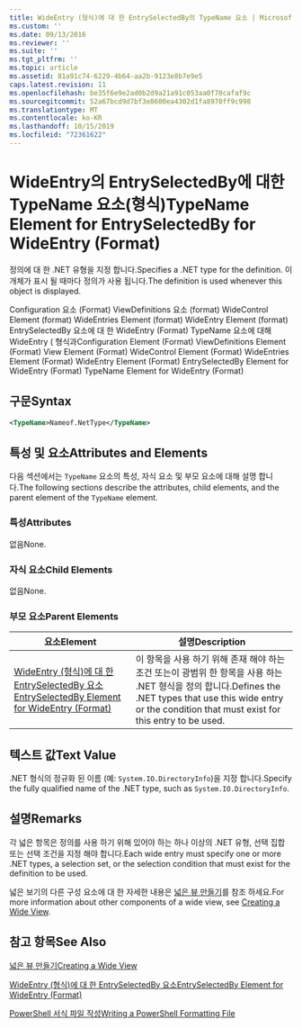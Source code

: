 ```yaml
---
title: WideEntry (형식)에 대 한 EntrySelectedBy의 TypeName 요소 | Microsoft Docs
ms.custom: ''
ms.date: 09/13/2016
ms.reviewer: ''
ms.suite: ''
ms.tgt_pltfrm: ''
ms.topic: article
ms.assetid: 81a91c74-6229-4b64-aa2b-9123e8b7e9e5
caps.latest.revision: 11
ms.openlocfilehash: be35f6e9e2ad0b2d9a21a91c053aa0f70cafaf9c
ms.sourcegitcommit: 52a67bcd9d7bf3e8600ea4302d1fa8970ff9c998
ms.translationtype: MT
ms.contentlocale: ko-KR
ms.lasthandoff: 10/15/2019
ms.locfileid: "72361622"
---
```

# <a name="typename-element-for-entryselectedby-for-wideentry-format"></a><span data-ttu-id="ecd9f-102">WideEntry의 EntrySelectedBy에 대한 TypeName 요소(형식)</span><span class="sxs-lookup"><span data-stu-id="ecd9f-102">TypeName Element for EntrySelectedBy for WideEntry (Format)</span></span>

<span data-ttu-id="ecd9f-103">정의에 대 한 .NET 유형을 지정 합니다.</span><span class="sxs-lookup"><span data-stu-id="ecd9f-103">Specifies a .NET type for the definition.</span></span> <span data-ttu-id="ecd9f-104">이 개체가 표시 될 때마다 정의가 사용 됩니다.</span><span class="sxs-lookup"><span data-stu-id="ecd9f-104">The definition is used whenever this object is displayed.</span></span>

<span data-ttu-id="ecd9f-105">Configuration 요소 (Format) ViewDefinitions 요소 (format) WideControl Element (format) WideEntries Element (format) WideEntry Element (format) EntrySelectedBy 요소에 대 한 WideEntry (Format) TypeName 요소에 대해 WideEntry ( 형식과</span><span class="sxs-lookup"><span data-stu-id="ecd9f-105">Configuration Element (Format) ViewDefinitions Element (Format) View Element (Format) WideControl Element (Format) WideEntries Element (Format) WideEntry Element (Format) EntrySelectedBy Element for WideEntry (Format) TypeName Element for WideEntry (Format)</span></span>

## <a name="syntax"></a><span data-ttu-id="ecd9f-106">구문</span><span class="sxs-lookup"><span data-stu-id="ecd9f-106">Syntax</span></span>

```xml
<TypeName>Nameof.NetType</TypeName>
```

## <a name="attributes-and-elements"></a><span data-ttu-id="ecd9f-107">특성 및 요소</span><span class="sxs-lookup"><span data-stu-id="ecd9f-107">Attributes and Elements</span></span>

<span data-ttu-id="ecd9f-108">다음 섹션에서는 `TypeName` 요소의 특성, 자식 요소 및 부모 요소에 대해 설명 합니다.</span><span class="sxs-lookup"><span data-stu-id="ecd9f-108">The following sections describe the attributes, child elements, and the parent element of the `TypeName` element.</span></span>

### <a name="attributes"></a><span data-ttu-id="ecd9f-109">특성</span><span class="sxs-lookup"><span data-stu-id="ecd9f-109">Attributes</span></span>

<span data-ttu-id="ecd9f-110">없음</span><span class="sxs-lookup"><span data-stu-id="ecd9f-110">None.</span></span>

### <a name="child-elements"></a><span data-ttu-id="ecd9f-111">자식 요소</span><span class="sxs-lookup"><span data-stu-id="ecd9f-111">Child Elements</span></span>

<span data-ttu-id="ecd9f-112">없음</span><span class="sxs-lookup"><span data-stu-id="ecd9f-112">None.</span></span>

### <a name="parent-elements"></a><span data-ttu-id="ecd9f-113">부모 요소</span><span class="sxs-lookup"><span data-stu-id="ecd9f-113">Parent Elements</span></span>

|<span data-ttu-id="ecd9f-114">요소</span><span class="sxs-lookup"><span data-stu-id="ecd9f-114">Element</span></span>|<span data-ttu-id="ecd9f-115">설명</span><span class="sxs-lookup"><span data-stu-id="ecd9f-115">Description</span></span>|
|-------------|-----------------|
|[<span data-ttu-id="ecd9f-116">WideEntry (형식)에 대 한 EntrySelectedBy 요소</span><span class="sxs-lookup"><span data-stu-id="ecd9f-116">EntrySelectedBy Element for WideEntry (Format)</span></span>](./entryselectedby-element-for-wideentry-format.md)|<span data-ttu-id="ecd9f-117">이 항목을 사용 하기 위해 존재 해야 하는 조건 또는이 광범위 한 항목을 사용 하는 .NET 형식을 정의 합니다.</span><span class="sxs-lookup"><span data-stu-id="ecd9f-117">Defines the .NET types that use this wide entry or the condition that must exist for this entry to be used.</span></span>|

## <a name="text-value"></a><span data-ttu-id="ecd9f-118">텍스트 값</span><span class="sxs-lookup"><span data-stu-id="ecd9f-118">Text Value</span></span>

<span data-ttu-id="ecd9f-119">.NET 형식의 정규화 된 이름 (예: `System.IO.DirectoryInfo`)을 지정 합니다.</span><span class="sxs-lookup"><span data-stu-id="ecd9f-119">Specify the fully qualified name of the .NET type, such as `System.IO.DirectoryInfo`.</span></span>

## <a name="remarks"></a><span data-ttu-id="ecd9f-120">설명</span><span class="sxs-lookup"><span data-stu-id="ecd9f-120">Remarks</span></span>

<span data-ttu-id="ecd9f-121">각 넓은 항목은 정의를 사용 하기 위해 있어야 하는 하나 이상의 .NET 유형, 선택 집합 또는 선택 조건을 지정 해야 합니다.</span><span class="sxs-lookup"><span data-stu-id="ecd9f-121">Each wide entry must specify one or more .NET types, a selection set, or the selection condition that must exist for the definition to be used.</span></span>

<span data-ttu-id="ecd9f-122">넓은 보기의 다른 구성 요소에 대 한 자세한 내용은 [넓은 뷰 만들기](./creating-a-wide-view.md)를 참조 하세요.</span><span class="sxs-lookup"><span data-stu-id="ecd9f-122">For more information about other components of a wide view, see [Creating a Wide View](./creating-a-wide-view.md).</span></span>

## <a name="see-also"></a><span data-ttu-id="ecd9f-123">참고 항목</span><span class="sxs-lookup"><span data-stu-id="ecd9f-123">See Also</span></span>

[<span data-ttu-id="ecd9f-124">넓은 뷰 만들기</span><span class="sxs-lookup"><span data-stu-id="ecd9f-124">Creating a Wide View</span></span>](./creating-a-wide-view.md)

[<span data-ttu-id="ecd9f-125">WideEntry (형식)에 대 한 EntrySelectedBy 요소</span><span class="sxs-lookup"><span data-stu-id="ecd9f-125">EntrySelectedBy Element for WideEntry (Format)</span></span>](./entryselectedby-element-for-wideentry-format.md)

[<span data-ttu-id="ecd9f-126">PowerShell 서식 파일 작성</span><span class="sxs-lookup"><span data-stu-id="ecd9f-126">Writing a PowerShell Formatting File</span></span>](./writing-a-powershell-formatting-file.md)
